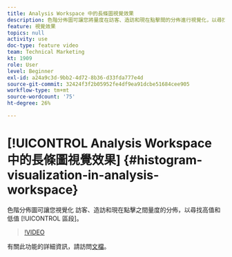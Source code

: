 ```yaml
---
title: Analysis Workspace 中的長條圖視覺效果
description: 色階分佈圖可讓您將量度在訪客、造訪和現在點擊間的分佈進行視覺化，以尋找高值和低值區段。
feature: 視覺效果
topics: null
activity: use
doc-type: feature video
team: Technical Marketing
kt: 1909
role: User
level: Beginner
exl-id: a24a9c3d-9bb2-4d72-8b36-d33fda777e4d
source-git-commit: 32424f3f2b05952fe4df9ea91dcbe51684cee905
workflow-type: tm+mt
source-wordcount: '75'
ht-degree: 26%

---
```


# [!UICONTROL Analysis Workspace 中的長條圖視覺效果] {#histogram-visualization-in-analysis-workspace}

 色階分佈圖可讓您視覺化  訪客、造訪和現在點擊之間量度的分佈，以尋找高值和低值 [!UICONTROL 區段]。

>[!VIDEO](https://video.tv.adobe.com/v/23725/?quality=12)

有關此功能的詳細資訊，請訪問[文檔](https://marketing.adobe.com/resources/help/zh_TW/analytics/analysis-workspace/histogram.html)。
